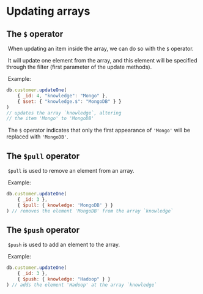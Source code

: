 # Updating arrays

## The `$` operator

​	When updating an item inside the array, we can do so with the `$` operator.

​	It will update one element from the array, and this element will be specified through the filter (first parameter of the update methods).

​	Example:

```javascript
db.customer.updateOne(
    { _id: 4, "knowledge": "Mongo" },
    { $set: { "knowledge.$": "MongoDB" } }
)
// updates the array `knowledge`, altering
// the item 'Mongo' to 'MongoDB'
```

​	The `$` operator indicates that only the first appearance of `'Mongo'` will be replaced with `'MongoDB'`.

## The `$pull` operator

​	`$pull` is used to remove an element from an array.

​	Example:

```javascript
db.customer.updateOne(
    { _id: 3 },
    { $pull: { knowledge: 'MongoDB' } }
) // removes the element 'MongoDB' from the array `knowledge`
```



## The `$push` operator

​	`$push` is used to add an element to the array.

​	Example:

```javascript
db.customer.updateOne(
    { _id: 3 },
    { $push: { knowledge: "Hadoop" } }
) // adds the element 'Hadoop' at the array `knowledge`
```

